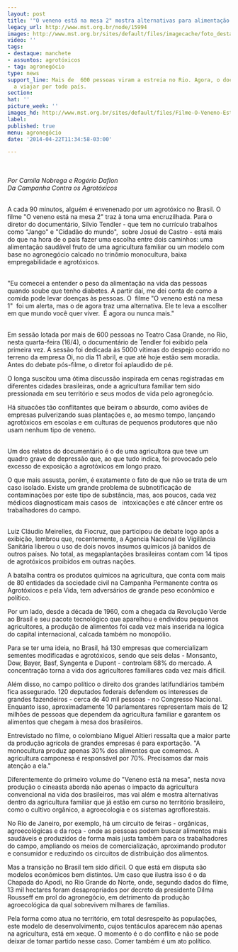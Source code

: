 ```yaml
---
layout: post
title: '"O veneno está na mesa 2" mostra alternativas para alimentação saudável'
legacy_url: http://www.mst.org.br/node/15994
images: http://www.mst.org.br/sites/default/files/imagecache/foto_destaque/Filme-O-Veneno-Esta-na-Mesa-122.jpg
video: ''
tags:
- destaque: manchete
- assuntos: agrotóxicos
- tag: agronegócio
type: news
support_line: Mais de  600 pessoas viram a estreia no Rio. Agora, o documentário passa
  a viajar por todo país.
section: 
hat: ''
picture_week: ''
images_hd: http://www.mst.org.br/sites/default/files/Filme-O-Veneno-Esta-na-Mesa-122.jpg
label: 
published: true
menu: agronegócio
date: '2014-04-22T11:34:58-03:00'

---
```

<p><em><br><br>Por Camila Nobrega e Rogério Daflon</em><br><em>Da Campanha Contra os Agrotóxicos</em></p><p><br>A cada 90 minutos, alguém é envenenado por um agrotóxico no Brasil. O filme "O veneno está na mesa 2" traz à tona uma encruzilhada. Para o diretor do documentário, Silvio Tendler - que tem no currículo trabalhos como "Jango" e "Cidadão do mundo",&nbsp; sobre Josué de Castro - está mais do que na hora de o pais fazer uma escolha entre dois caminhos: uma alimentação saudável fruto de uma agricultura familiar ou um modelo com base no agronegócio calcado no trinômio monocultura, baixa empregabilidade e agrotóxicos.</p><p><br>"Eu comecei a entender o peso da alimentação na vida das pessoas quando soube que tenho diabetes. A partir daí, me dei conta de como a comida pode levar doenças às pessoas. O&nbsp; filme "O veneno está na mesa 1"&nbsp; foi um alerta, mas o de agora traz uma alternativa. Ele te leva a escolher em que mundo você quer viver.&nbsp; É agora ou nunca mais."</p><p><br>Em sessão lotada por mais de 600 pessoas no Teatro Casa Grande, no Rio, nesta quarta-feira (16/4), o documentário de Tendler foi exibido pela primeira vez. A sessão foi dedicada às 5000 vítimas do despejo ocorrido no terreno da empresa Oi, no dia 11 abril, e que até hoje estão sem moradia. Antes do debate pós-filme, o diretor foi aplaudido de pé.</p><p>O longa suscitou uma ótima discussão inspirada em cenas registradas em diferentes cidades brasileiras, onde a agricultura familiar tem sido pressionada em seu território e seus modos de vida pelo agronegócio.</p><p>Há situacões tão conflitantes que beiram o absurdo, como aviões de empresas pulverizando suas plantações e, ao mesmo tempo, lançando agrotóxicos em escolas e em culturas de pequenos produtores que não usam nenhum tipo de veneno. <br>&nbsp;</p><p>Um dos relatos do documentário é o de uma agricultora que teve um quadro grave de depressão que, ao que tudo indica, foi provocado pelo excesso de exposição a agrotóxicos em longo prazo.</p><p>O que mais assusta, porém, é exatamente o fato de que não se trata de um caso isolado. Existe um grande problema de subnotificação de contaminações por este tipo de substância, mas, aos poucos, cada vez médicos diagnosticam mais casos de&nbsp;&nbsp; intoxicações e até câncer entre os trabalhadores do campo.</p><p><br>Luiz Cláudio Meirelles, da Fiocruz, que participou de debate logo após a exibição, lembrou que, recentemente, a Agencia Nacional de Vigilância Sanitária liberou o uso de dois novos insumos químicos já banidos de outros países. No total, as megaplantações brasileiras contam com 14 tipos de agrotóxicos proibidos em outras nações.</p><p>A batalha contra os produtos químicos na agricultura, que conta com mais de 80 entidades da sociedade civil na Campanha Permanente contra os Agrotóxicos e pela Vida, tem adversários de grande peso econômico e político.</p><p>Por um lado, desde a década de 1960, com a chegada da Revolução Verde ao Brasil e seu pacote tecnológico que aparelhou e endividou pequenos agricultores, a produção de alimentos foi cada vez mais inserida na lógica do capital internacional, calcada também no monopólio.</p><p>Para se ter uma ideia, no Brasil, há 130 empresas que comercializam sementes modificadas e agrotóxicos, sendo que seis delas - Monsanto, Dow, Bayer, Basf, Syngenta e Dupont - controlam 68% do mercado. A concentração torna a vida dos agricultores familiares cada vez mais difícil.</p><p>Além disso, no campo político o direito dos grandes latifundiários também fica assegurado. 120 deputados federais defendem os interesses de grandes fazendeiros - cerca de 40 mil pessoas - no Congresso Nacional. Enquanto isso, aproximadamente 10 parlamentares representam mais de 12 milhões de pessoas que dependem da agricultura familiar e garantem os alimentos que chegam à mesa dos brasileiros.</p><p>Entrevistado no filme, o colombiano Miguel Altieri ressalta que a maior parte da produção agrícola de grandes empresas é para exportação. "A monocultura produz apenas 30% dos alimentos que comemos. A agricultura camponesa é responsável por 70%. Precisamos dar mais atenção a ela."</p><p>Diferentemente do primeiro volume do "Veneno está na mesa", nesta nova produção o cineasta aborda não apenas o impacto da agricultura convencional na vida dos brasileiros, mas vai além e mostra alternativas dentro da agricultura familiar que já estão em curso no território brasileiro, como o cultivo orgânico, a agroecologia e os sistemas agroflorestais.</p><p>No Rio de Janeiro, por exemplo, há um circuito de feiras - orgânicas, agroecológicas e da roça - onde as pessoas podem buscar alimentos mais saudáveis e produzidos de forma mais justa também para os trabalhadores do campo, ampliando os meios de comercialização, aproximando produtor e consumidor e reduzindo os circuitos de distribuição dos alimentos.</p><p>Mas a transição no Brasil tem sido difícil. O que está em disputa são modelos econômicos bem distintos. Um caso que ilustra isso é o da Chapada do Apodi, no Rio Grande do Norte, onde, segundo dados do filme, 13 mil hectares foram desapropriados por decreto da presidente Dilma Rousseff em prol do agronegócio, em detrimento da produção agroecológica da qual sobrevivem milhares de famílias.</p><p>Pela forma como atua no território, em total desrespeito às populações, este modelo de desenvolvimento, cujos tentáculos aparecem não apenas na agricultura, está em xeque. O momento é o do conflito e não se pode deixar de tomar partido nesse caso. Comer também é um ato político.<br>&nbsp;&nbsp;&nbsp;</p>
